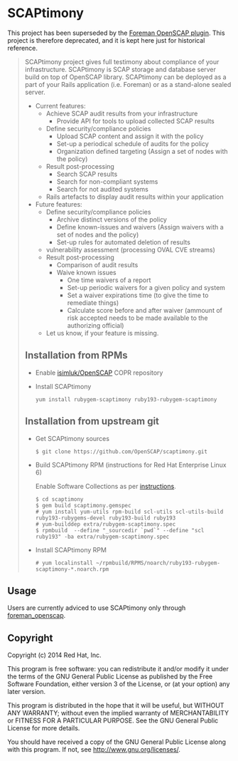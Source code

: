 # SCAPtimony

This project has been superseded by the [Foreman OpenSCAP plugin](https://github.com/theforeman/foreman_openscap).
This project is therefore deprecated, and it is kept here just for historical reference.

> SCAPtimony project gives full testimony about compliance of your infrastructure.
> SCAPtimony is SCAP storage and database server build on top of OpenSCAP library.
> SCAPtimony can be deployed as a part of your Rails application (i.e. Foreman) or
> as a stand-alone sealed server.
> 
> + Current features:
>   + Achieve SCAP audit results from your infrastructure
>     + Provide API for tools to upload collected SCAP results
>   + Define security/compliance policies
>     + Upload SCAP content and assign it with the policy
>     + Set-up a periodical schedule of audits for the policy
>     + Organization defined targeting (Assign a set of nodes with the policy)
>   + Result post-processing
>     + Search SCAP results
>     + Search for non-compliant systems
>     + Search for not audited systems
>   + Rails artefacts to display audit results within your application
> + Future features:
>   + Define security/compliance policies
>     + Archive distinct versions of the policy
>     + Define known-issues and waivers (Assign waivers with a set of nodes and the policy)
>     + Set-up rules for automated deletion of results
>   + vulnerability assessment (processing OVAL CVE streams)
>   + Result post-processing
>     * Comparison of audit results
>     + Waive known issues
>       + One time waivers of a report
>       + Set-up periodic waivers for a given policy and system
>       + Set a waiver expirations time (to give the time to remediate things)
>       + Calculate score before and after waiver (ammount of risk accepted needs to be made available to the authorizing official)
>   + Let us know, if your feature is missing.
> 
> ## Installation from RPMs
> 
> - Enable [isimluk/OpenSCAP](https://copr.fedoraproject.org/coprs/isimluk/OpenSCAP/) COPR repository
> 
> - Install SCAPtimony
> 
>   ```
>   yum install rubygem-scaptimony ruby193-rubygem-scaptimony
>   ```
> 
> ## Installation from upstream git
> 
> - Get SCAPtimony sources
> 
>   ```
>   $ git clone https://github.com/OpenSCAP/scaptimony.git
>   ```
> 
> - Build SCAPtimony RPM (instructions for Red Hat Enterprise Linux 6)
> 
>   Enable Software Collections as per [instructions](https://access.redhat.com/documentation/en-US/Red_Hat_Software_Collections/1/html-single/1.1_Release_Notes/index.html#sect-Installation_and_Usage-Subscribe).
> 
>   ```
>   $ cd scaptimony
>   $ gem build scaptimony.gemspec
>   # yum install yum-utils rpm-build scl-utils scl-utils-build ruby193-rubygems-devel ruby193-build ruby193
>   # yum-builddep extra/rubygem-scaptimony.spec
>   $ rpmbuild  --define "_sourcedir `pwd`" --define "scl ruby193" -ba extra/rubygem-scaptimony.spec
>   ```
> 
> - Install SCAPtimony RPM
> 
>   ```
>   # yum localinstall ~/rpmbuild/RPMS/noarch/ruby193-rubygem-scaptimony-*.noarch.rpm
>   ```


## Usage

Users are currently adviced to use SCAPtimony only through
[foreman_openscap](https://github.com/OpenSCAP/foreman_openscap).

## Copyright

Copyright (c) 2014 Red Hat, Inc.

This program is free software: you can redistribute it and/or modify
it under the terms of the GNU General Public License as published by
the Free Software Foundation, either version 3 of the License, or
(at your option) any later version.

This program is distributed in the hope that it will be useful,
but WITHOUT ANY WARRANTY; without even the implied warranty of
MERCHANTABILITY or FITNESS FOR A PARTICULAR PURPOSE.  See the
GNU General Public License for more details.

You should have received a copy of the GNU General Public License
along with this program.  If not, see <http://www.gnu.org/licenses/>.
